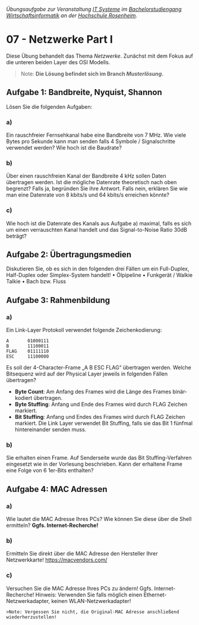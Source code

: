 
_Übungsaufgabe zur Veranstaltung [IT
Systeme](https://hsro-wif-it.github.io) im [Bachelorstudiengang
Wirtschaftsinformatik](https://www.th-rosenheim.de/technik/informatik-mathematik/wirtschaftsinformatik-bachelor/) an der [Hochschule Rosenheim](http://www.th-rosenheim.de)._

# 07 - Netzwerke Part I

Diese Übung behandelt das Thema _Netzwerke_. Zunächst mit dem Fokus auf die unteren beiden Layer des OSI Modells.

> Note: **Die Lösung befindet sich im Branch _Musterlösung_.**

## Aufgabe 1: Bandbreite, Nyquist, Shannon

Lösen Sie die folgenden Aufgaben:

### a)	
Ein rauschfreier Fernsehkanal habe eine Bandbreite von 7 MHz. Wie viele Bytes pro Sekunde kann man senden falls 4 Symbole / Signalschritte verwendet werden? Wie hoch ist die Baudrate? 

### b)	
Über einen rauschfreien Kanal der Bandbreite 4 kHz sollen Daten übertragen werden. Ist die mögliche Datenrate theoretisch nach oben begrenzt? Falls ja, begründen Sie ihre Antwort. Falls nein, erklären Sie wie man eine Datenrate von 8 kbits/s und 64 kbits/s erreichen könnte? 

### c)	
Wie hoch ist die Datenrate des Kanals aus Aufgabe a) maximal, falls es sich um einen verrauschten Kanal handelt und das Signal-to-Noise Ratio 30dB beträgt? 

## Aufgabe 2: Übertragungsmedien

Diskutieren Sie, ob es sich in den folgenden drei Fällen um ein Full-Duplex, Half-Duplex oder Simplex-System handelt!
•	Ölpipeline
•	Funkgerät / Walkie Talkie
•	Bach bzw. Fluss

## Aufgabe 3: Rahmenbildung

### a)	

Ein Link-Layer Protokoll verwendet folgende Zeichenkodierung:

```
A       01000111
B       11100011
FLAG	01111110
ESC  	11100000
```

Es soll der 4-Character-Frame „A B ESC FLAG“ übertragen werden. Welche Bitsequenz wird auf der Physical Layer jeweils in folgenden Fällen übertragen?

- **Byte Count**: Am Anfang des Frames wird die Länge des Frames binär-kodiert übertragen.
- **Byte Stuffing**: Anfang und Ende des Frames wird durch FLAG Zeichen markiert.
- **Bit Stuffing**: Anfang und Endes des Frames wird durch FLAG Zeichen markiert. Die Link Layer verwendet Bit Stuffing, falls sie das Bit 1 fünfmal hintereinander senden muss.

### b)	

Sie erhalten einen Frame. Auf Senderseite wurde das Bit Stuffing-Verfahren eingesetzt wie in der Vorlesung beschrieben. Kann der erhaltene Frame eine Folge von 6 1er-Bits enthalten?


## Aufgabe 4: MAC Adressen

### a)	
Wie lautet die MAC Adresse Ihres PCs? Wie können Sie diese über die Shell ermitteln? **Ggfs. Internet-Recherche!**

### b)	
Ermitteln Sie direkt über die MAC Adresse den Hersteller Ihrer Netzwerkkarte! https://macvendors.com/

### c)	
Versuchen Sie die MAC Adresse Ihres PCs zu ändern! Ggfs. Internet-Recherche!
Hinweis: Verwenden Sie falls möglich einen Ethernet-Netzwerkadapter, keinen WLAN-Netzwerkadapter! 
    
    >Note: Vergessen Sie nicht, die Original-MAC Adresse anschließend wiederherzustellen!

